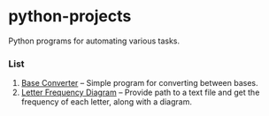 # python-projects
Python programs for automating various tasks.

### List
1. [Base Converter](base_converter.py) – Simple program for converting between bases.
2. [Letter Frequency Diagram](letter_frequency_diagram.py) – Provide path to a text file and get the frequency of each letter, along with a diagram.

